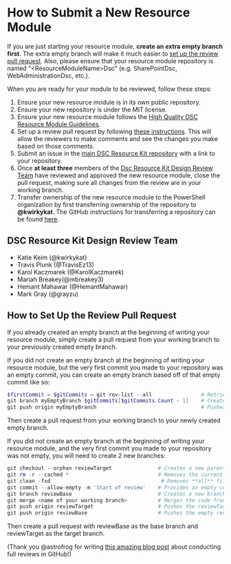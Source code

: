 # How to Submit a New Resource Module

If you are just starting your resource module, **create an extra empty branch first**.
The extra empty branch will make it much easier to [set up the review pull request](#how-to-set-up-the-review-pull-request).
Also, please ensure that your resource module repository is named "\<ResourceModuleName\>Dsc" (e.g. SharePointDsc, WebAdministrationDsc, etc.).

When you are ready for your module to be reviewed, follow these steps:

1. Ensure your new resource module is in its own public repository.
1. Ensure your new repository is under the MIT license.
1. Ensure your new resource module follows the [High Quality DSC Resource Module Guidelines](https://github.com/PowerShell/DscResources/blob/master/HighQualityModuleGuidelines.md).
1. Set up a review pull request by following [these instructions](#how-to-set-up-the-review-pull-request).
This will allow the reviewers to make comments and see the changes you make based on those comments.
1. Submit an issue in the [main DSC Resource Kit repository](https://github.com/PowerShell/DscResources) with a link to your repository.
1. Once **at least three** members of the [Dsc Resource Kit Design Review Team](#dsc-resource-kit-design-review-team) have reviewed and approved the new resource module, close the pull request, making sure all changes from the review are in your working branch.
1. Transfer ownership of the new resource module to the PowerShell organization by first transferring ownership of the repository to **@kwirkykat**. The GitHub instructions for transferring a repository can be found [here](https://help.github.com/articles/transferring-a-repository-owned-by-your-personal-account/).

## DSC Resource Kit Design Review Team
- Katie Keim (@kwirkykat)
- Travis Plunk (@TravisEz13)
- Karol Kaczmarek (@KarolKaczmarek)
- Mariah Breakey(@mbreakey3)
- Hemant Mahawar (@HemantMahawar)
- Mark Gray (@grayzu)

## How to Set Up the Review Pull Request
If you already created an empty branch at the beginning of writing your resource module, simply create a pull request from your working branch to your previously created empty branch.

If you did not create an empty branch at the beginning of writing your resource module, but the very first commit you made to your repository was an empty commit, you can create an empty branch based off of that empty commit like so:
```powershell
$firstCommit = $gitCommits = git rev-list --all                # Retrieves all the git commit SHA keys for the current history
git branch myEmptyBranch $gitCommits[$gitCommits.Count - 1]    # Creates a new branch called myEmptyBranch at the first commit
git push origin myEmptyBranch                                  # Pushes the new empty branch up to GitHub
```
Then create a pull request from your working branch to your newly created empty branch.

If you did not create an empty branch at the beginning of writing your resource module, and the very first commit you made to your repository was not empty, you will need to create 2 new branches:
```powershell
git checkout --orphan reviewTarget               # Creates a new parentless branch named reviewTarget
git rm -r --cached *                             # Removes the current files from the commit pipeline
git clean -fxd                                    # Removes **all** files (committed or not) from this branch
git commit --allow-empty -m 'Start of review'    # Provides an empty commit as the base of this branch
git branch reviewBase                            # Creates a new branch named reviewBase with the same empty commit as the reviewTarget branch
git merge <name of your working branch>          # Merges the code from your working branch into the reviewTarget branch
git push origin reviewTarget                     # Pushes the reviewTarget branch with all of your merged code to GitHub
git push origin reviewBase                       # Pushes the empty reviewBase branch to GitHub
```
Then create a pull request with reviewBase as the base branch and reviewTarget as the target branch.

(Thank you @astrofrog for writing [this amazing blog post](http://astrofrog.github.io/blog/2013/04/10/how-to-conduct-a-full-code-review-on-github/) about conducting full reviews in GitHub!)

